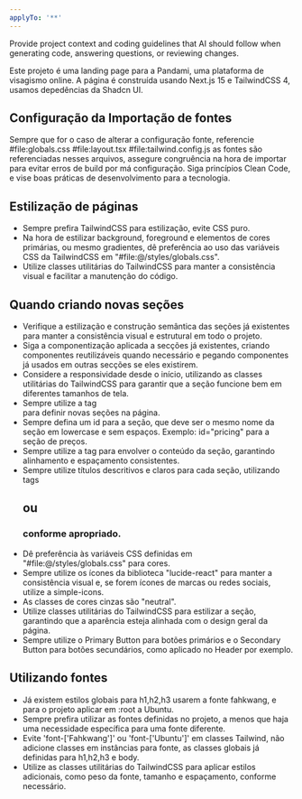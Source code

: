 ```yaml
---
applyTo: '**'
---
```

Provide project context and coding guidelines that AI should follow when generating code, answering questions, or reviewing changes.


Este projeto é uma landing page para a Pandami, uma plataforma de visagismo online. A página é construída usando Next.js 15 e TailwindCSS 4, usamos depedências da Shadcn UI.

## Configuração da Importação de fontes

Sempre que for o caso de alterar a configuração fonte, referencie #file:globals.css #file:layout.tsx #file:tailwind.config.js as fontes são referenciadas nesses arquivos, assegure congruência na hora de importar para evitar erros de build por má configuração. Siga princípios Clean Code, e vise boas práticas de desenvolvimento para a tecnologia.

## Estilização de páginas

- Sempre prefira TailwindCSS para estilização, evite CSS puro.
- Na hora de estilizar background, foreground e elementos de cores primárias, ou mesmo gradientes, dê preferência ao uso das variáveis CSS da TailwindCSS em "#file:@/styles/globals.css".
- Utilize classes utilitárias do TailwindCSS para manter a consistência visual e facilitar a manutenção do código.

## Quando criando novas seções
- Verifique a estilização e construção semântica das seções já existentes para manter a consistência visual e estrutural em todo o projeto.
- Siga a componentização aplicada a secções já existentes, criando componentes reutilizáveis quando necessário e pegando componentes já usados em outras secções se eles existirem.
- Considere a responsividade desde o início, utilizando as classes utilitárias do TailwindCSS para garantir que a seção funcione bem em diferentes tamanhos de tela.
- Sempre utilize a tag <section> para definir novas seções na página.
- Sempre defina um id para a seção, que deve ser o mesmo nome da seção em lowercase e sem espaços. Exemplo: id="pricing" para a seção de preços.
- Sempre utilize a tag <Container> para envolver o conteúdo da seção, garantindo alinhamento e espaçamento consistentes.
- Sempre utilize títulos descritivos e claros para cada seção, utilizando tags <h2> ou <h3> conforme apropriado.
- Dê preferência às variáveis CSS definidas em "#file:@/styles/globals.css" para cores.
- Sempre utilize os ícones da biblioteca "lucide-react" para manter a consistência visual e, se forem ícones de marcas ou redes sociais, utilize a simple-icons.
- As classes de cores cinzas são "neutral".
- Utilize classes utilitárias do TailwindCSS para estilizar a seção, garantindo que a aparência esteja alinhada com o design geral da página.
- Sempre utilize o Primary Button para botões primários e o Secondary Button para botões secundários, como aplicado no Header por exemplo.

## Utilizando fontes

- Já existem estilos globais para h1,h2,h3 usarem a fonte fahkwang, e para o projeto aplicar em :root a Ubuntu. 
- Sempre prefira utilizar as fontes definidas no projeto, a menos que haja uma necessidade específica para uma fonte diferente.
- Evite 'font-['Fahkwang']' ou 'font-['Ubuntu']' em classes Tailwind, não adicione classes em instâncias para fonte, as classes globais já definidas para h1,h2,h3 e body.
- Utilize as classes utilitárias do TailwindCSS para aplicar estilos adicionais, como peso da fonte, tamanho e espaçamento, conforme necessário.